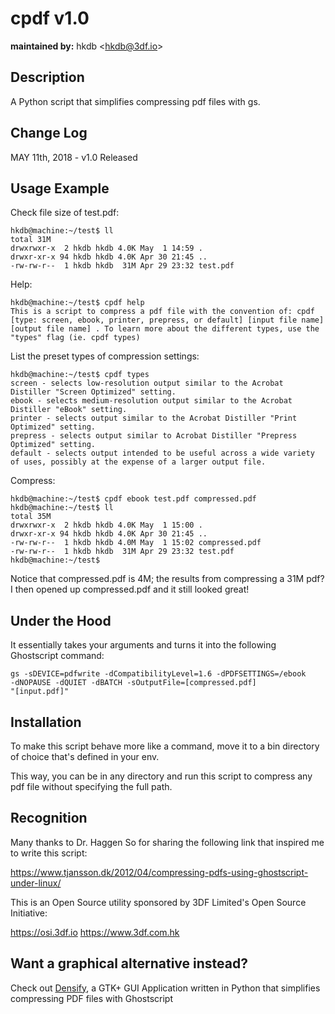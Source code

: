 # cpdf v1.0
**maintained by:** hkdb \<<hkdb@3df.io>\><br />

## Description

A Python script that simplifies compressing pdf files with gs.

## Change Log
MAY 11th, 2018 - v1.0 Released

## Usage Example

Check file size of test.pdf:

```
hkdb@machine:~/test$ ll
total 31M
drwxrwxr-x  2 hkdb hkdb 4.0K May  1 14:59 .
drwxr-xr-x 94 hkdb hkdb 4.0K Apr 30 21:45 ..
-rw-rw-r--  1 hkdb hkdb  31M Apr 29 23:32 test.pdf
```

Help:

```
hkdb@machine:~/test$ cpdf help
This is a script to compress a pdf file with the convention of: cpdf [type: screen, ebook, printer, prepress, or default] [input file name] [output file name] . To learn more about the different types, use the "types" flag (ie. cpdf types)
```

List the preset types of compression settings:

```
hkdb@machine:~/test$ cpdf types
screen - selects low-resolution output similar to the Acrobat Distiller "Screen Optimized" setting.
ebook - selects medium-resolution output similar to the Acrobat Distiller "eBook" setting.
printer - selects output similar to the Acrobat Distiller "Print Optimized" setting.
prepress - selects output similar to Acrobat Distiller "Prepress Optimized" setting.
default - selects output intended to be useful across a wide variety of uses, possibly at the expense of a larger output file.
```

Compress:

```
hkdb@machine:~/test$ cpdf ebook test.pdf compressed.pdf
hkdb@machine:~/test$ ll
total 35M
drwxrwxr-x  2 hkdb hkdb 4.0K May  1 15:00 .
drwxr-xr-x 94 hkdb hkdb 4.0K Apr 30 21:45 ..
-rw-rw-r--  1 hkdb hkdb 4.0M May  1 15:02 compressed.pdf
-rw-rw-r--  1 hkdb hkdb  31M Apr 29 23:32 test.pdf
hkdb@machine:~/test$
```
Notice that compressed.pdf is 4M; the results from compressing a 31M pdf? I then opened up compressed.pdf and it still looked great!

## Under the Hood

It essentially takes your arguments and turns it into the following Ghostscript command:

```
gs -sDEVICE=pdfwrite -dCompatibilityLevel=1.6 -dPDFSETTINGS=/ebook
-dNOPAUSE -dQUIET -dBATCH -sOutputFile=[compressed.pdf]
"[input.pdf]"
```

## Installation

To make this script behave more like a command, move it to a bin directory of choice that's defined in your env.

This way, you can be in any directory and run this script to compress any pdf file without specifying the full path.

## Recognition

Many thanks to Dr. Haggen So for sharing the following link that inspired me to write this script:

https://www.tjansson.dk/2012/04/compressing-pdfs-using-ghostscript-under-linux/

This is an Open Source utility sponsored by 3DF Limited's Open Source Initiative:

https://osi.3df.io
https://www.3df.com.hk

## Want a graphical alternative instead?

Check out [Densify](https://github.com/hkdb/densify), a GTK+ GUI Application written in Python that simplifies compressing PDF files with Ghostscript
